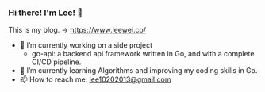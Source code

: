 ### Hi there! I'm Lee! 👋

This is my blog. -> https://www.leewei.co/

- 🔭  I’m currently working on a side project
    - go-api: a backend api framework written in Go, and with a complete CI/CD pipeline.
- 🌱  I’m currently learning Algorithms and improving my coding skills in Go.
- 📫  How to reach me: lee10202013@gmail.com
